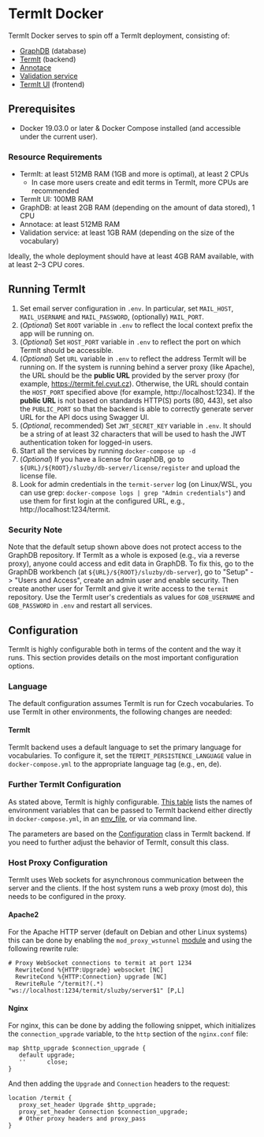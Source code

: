 # TermIt Docker

TermIt Docker serves to spin off a TermIt deployment, consisting of:

- [GraphDB](https://www.ontotext.com/products/graphdb/) (database)
- [TermIt](https://github.com/kbss-cvut/termit) (backend)
- [Annotace](https://github.com/kbss-cvut/annotace)
- [Validation service](https://github.com/kbss-cvut/validation-service/)
- [TermIt UI](https://github.com/kbss-cvut/termit-ui) (frontend)

## Prerequisites

- Docker 19.03.0 or later & Docker Compose installed (and accessible under the current user).

### Resource Requirements

- TermIt: at least 512MB RAM (1GB and more is optimal), at least 2 CPUs
    - In case more users create and edit terms in TermIt, more CPUs are recommended
- TermIt UI: 100MB RAM
- GraphDB: at least 2GB RAM (depending on the amount of data stored), 1 CPU
- Annotace: at least 512MB RAM
- Validation service: at least 1GB RAM (depending on the size of the vocabulary)

Ideally, the whole deployment should have at least 4GB RAM available, with at least 2–3 CPU cores.

## Running TermIt

1. Set email server configuration in `.env`. In particular, set `MAIL_HOST`, `MAIL_USERNAME` and `MAIL_PASSWORD`,
   (optionally) `MAIL_PORT`.
2. (_Optional_) Set `ROOT` variable in `.env` to reflect the local context prefix the app will be running on.
3. (_Optional_) Set `HOST_PORT` variable in `.env` to reflect the port on which TermIt should be accessible.
4. (_Optional_) Set `URL` variable in `.env` to reflect the address TermIt will be running on. If the system is running
   behind a server proxy (like Apache), the URL should be the **public URL** provided by the server proxy (for
   example, https://termit.fel.cvut.cz). Otherwise,
   the URL should contain the `HOST_PORT` specified above (for example, http://localhost:1234). If the **public URL**
   is not based on standards HTTP(S) ports (80, 443), set also the `PUBLIC_PORT` so that the backend is able to
   correctly generate server URL for the API docs using Swagger UI.
5. (_Optional_, recommended) Set `JWT_SECRET_KEY` variable in `.env`. It should be a string of at least 32 characters
   that will be used to hash the JWT authentication token for logged-in users.
6. Start all the services by running
   `docker-compose up -d`
7. (_Optional_) If you have a license for GraphDB, go to `${URL}/${ROOT}/sluzby/db-server/license/register` and upload
   the license file.
8. Look for admin credentials in the `termit-server` log (on Linux/WSL, you can use
   grep: `docker-compose logs | grep "Admin credentials"`) and use them for first login at the configured URL,
   e.g., http://localhost:1234/termit.

### Security Note

Note that the default setup shown above does not protect access to the GraphDB repository. If TermIt as a whole is
exposed (e.g., via a reverse proxy), anyone could access and edit data in GraphDB. To fix this, go to the GraphDB
workbench (at `${URL}/${ROOT}/sluzby/db-server`), go to "Setup" -> "Users and Access", create an admin user and enable
security. Then create another user for TermIt and give it write access to the `termit` repository. Use the TermIt user's
credentials as values for `GDB_USERNAME` and `GDB_PASSWORD` in `.env` and restart all services.

## Configuration

TermIt is highly configurable both in terms of the content and the way it runs. This section provides details on
the most important configuration options.

### Language

The default configuration assumes TermIt is run for Czech vocabularies. To use TermIt in other environments, the
following changes are needed:

#### TermIt

TermIt backend uses a default language to set the primary language for vocabularies. To configure it, set
the `TERMIT_PERSISTENCE_LANGUAGE` value in `docker-compose.yml` to the appropriate language tag (e.g., en, de).

### Further TermIt Configuration

As stated above, TermIt is highly configurable. [This table](./termit-config.md) lists the names of environment
variables that can be passed to TermIt backend either directly in `docker-compose.yml`, in
an [env_file](https://docs.docker.com/compose/compose-file/compose-file-v3/#env_file), or via command line.

The parameters are based on
the [Configuration](https://github.com/kbss-cvut/termit/blob/master/src/main/java/cz/cvut/kbss/termit/util/Configuration.java)
class in TermIt backend. If you need to further adjust the behavior of TermIt, consult this class.

### Host Proxy Configuration

TermIt uses Web sockets for asynchronous communication between the server and the clients. If the host system runs a web
proxy (most do),
this needs to be configured in the proxy.

#### Apache2

For the Apache HTTP server (default on Debian and other Linux systems) this can be done by enabling the
`mod_proxy_wstunnel` [module](https://httpd.apache.org/docs/2.4/mod/mod_proxy_wstunnel.html) and using the following
rewrite rule:

```apache2
# Proxy WebSocket connections to termit at port 1234
  RewriteCond %{HTTP:Upgrade} websocket [NC]
  RewriteCond %{HTTP:Connection} upgrade [NC]
  RewriteRule ^/termit?(.*) "ws://localhost:1234/termit/sluzby/server$1" [P,L]
```

#### Nginx

For nginx, this can be done by adding the following snippet, which initializes the `connection_upgrade` variable, to
the `http` section of the `nginx.conf` file:

```nginx
map $http_upgrade $connection_upgrade {
   default upgrade;
   ''      close;
}
```

And then adding the `Upgrade` and `Connection` headers to the request:

```nginx
location /termit {
   proxy_set_header Upgrade $http_upgrade;
   proxy_set_header Connection $connection_upgrade;
   # Other proxy headers and proxy_pass
}
```

